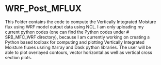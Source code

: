 # WRF_Post_MFLUX
This Folder contains the code to compute the Vertically Integrated Moisture flux using WRF model output data using NCL.
I am only uploading my current python codes (one can find the Python codes under # SRB_MFC_WRF directory), because I am currently working on creating a Python based toolbax for computing and plotting Vertically Integrated Moisture fluxes usning Xarray and Dask python libraries.
The user will be able to plot overlayed contours, vector horizontal as well as vertical cross section plots.
